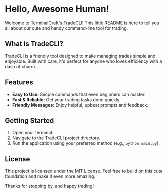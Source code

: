 # Hello, Awesome Human!

Welcome to TerminalCraft's TradeCLI! This little README is here to tell you all about our cute and handy command-line tool for trading.

## What is TradeCLI?
TradeCLI is a friendly tool designed to make managing trades simple and enjoyable. Built with care, it's perfect for anyone who loves efficiency with a dash of charm.

## Features
- **Easy to Use:** Simple commands that even beginners can master.
- **Fast & Reliable:** Get your trading tasks done quickly.
- **Friendly Messages:** Enjoy helpful, upbeat prompts and feedback.

## Getting Started
1. Open your terminal.
2. Navigate to the TradeCLI project directory.
3. Run the application using your preferred method (e.g., `python main.py`).

## License
This project is licensed under the MIT License. Feel free to build on this cute foundation and make it even more amazing.

Thanks for stopping by, and happy trading!
